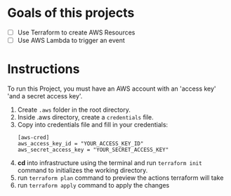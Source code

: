 # Goals of this projects

- [ ] Use Terraform to create AWS Resources
- [ ] Use AWS Lambda to trigger an event

# Instructions

To run this Project, you must have an AWS account with an 'access key' 'and a secret access key'.

1. Create ```.aws``` folder in the root directory.
2. Inside .aws directory, create a ```credentials``` file.
3. Copy into credentials file and fill in your credentials:
   ```
   [aws-cred]
   aws_access_key_id = "YOUR_ACCESS_KEY_ID"
   aws_secret_access_key = "YOUR_SECRET_ACCESS_KEY"
   ```
4. <b>cd</b> into infrastructure using the terminal and run ```terraform init``` command to initializes the working directory.
5. run ```terraform plan``` command to preview the actions terraform will take
6. run ```terraform apply``` command to apply the changes
